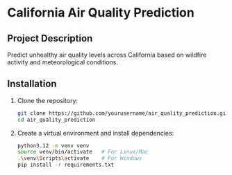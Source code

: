 # California Air Quality Prediction

## Project Description
Predict unhealthy air quality levels across California based on wildfire activity and meteorological conditions.

## Installation
1. Clone the repository:
    ```bash
    git clone https://github.com/yourusername/air_quality_prediction.git
    cd air_quality_prediction
2.  Create a virtual environment and install dependencies:
    ```bash
    python3.12 -m venv venv
    source venv/bin/activate   # For Linux/Mac
    .\venv\Scripts\activate    # For Windows
    pip install -r requirements.txt